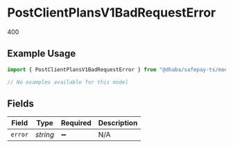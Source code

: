 # PostClientPlansV1BadRequestError

400

## Example Usage

```typescript
import { PostClientPlansV1BadRequestError } from "@dhaba/safepay-ts/models/errors";

// No examples available for this model
```

## Fields

| Field              | Type               | Required           | Description        |
| ------------------ | ------------------ | ------------------ | ------------------ |
| `error`            | *string*           | :heavy_minus_sign: | N/A                |